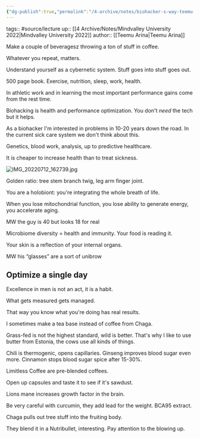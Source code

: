 ```yaml
---
{"dg-publish":true,"permalink":"/4-archive/notes/biohacker-s-way-teemu-arina/"}
---
```


tags:: #source/lecture 
up:: [[4 Archive/Notes/Mindvalley University 2022\|Mindvalley University 2022]]
author:: [[Teemu Arina\|Teemu Arina]]

Make a couple of beveragesz throwing a ton of stuff in coffee.

Whatever you repeat, matters.

Understand yourself as a cybernetic system. Stuff goes into stuff goes out.

500 page book. Exercise, nutrition, sleep, work, health.

In athletic work and in learning the most important performance gains come from the rest time.

Biohacking is health and performance optimization. You don't *need* the tech but it helps.

As a biohacker I'm interested in problems in 10-20 years down the road. In the current sick care system we don't think about this.

Genetics, blood work, analysis, up to predictive healthcare.

It is cheaper to increase health than to treat sickness.

![IMG_20220712_162739.jpg](/img/user/4%20Archive/Notes/IMG_20220712_162739.jpg)

Golden ratio: tree stem branch twig, leg arm finger joint.

You are a holobiont: you're integrating the whole breath of life.

When you lose mitochondrial function, you lose ability to generate energy, you accelerate aging.

MW the guy is 40 but looks 18 for real

Microbiome diversity = health and immunity. Your food is reading it.

Your skin is a reflection of your internal organs.

MW his “glasses” are a sort of unibrow

## Optimize a single day
Excellence in men is not an act, it is a habit.

What gets measured gets managed.

That way you know what you're doing has real results.

I sometimes make a tea base instead of coffee from Chaga.

Grass-fed is not the highest standard, wild is better. That's why I like to use butter from Estonia, the cows use all kinds of things.

Chili is thermogenic, opens capillaries.
Ginseng improves blood sugar even more.
Cinnamon stops blood sugar spice after 15-30%.

Limitless Coffee are pre-blended coffees.

Open up capsules and taste it to see if it's sawdust.

Lions mane increases growth factor in the brain.

Be very careful with curcumin, they add lead for the weight. BCA95 extract.

Chaga pulls out tree stuff into the fruiting body.

They blend it in a Nutribullet, interesting. Pay attention to the blowing up.

